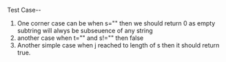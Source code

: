 Test Case--
1. One corner case can be when s="" then we should return 0 as empty subtring will alwys be subseuence of any string
2. another case when t="" and s!="" then false
3. Another simple case when j reached to length of s then it should return true.